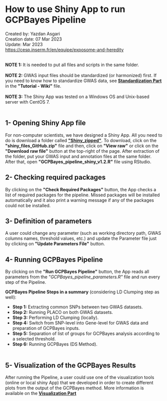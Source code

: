 # How to use Shiny App to run GCPBayes Pipeline
Created by: Yazdan Asgari<br>
Creation date: 07 Mar 2023<br>
Update: Mar 2023<br>
https://cesp.inserm.fr/en/equipe/exposome-and-heredity
<br>
<br>

**NOTE 1:** It is needed to put all files and scripts in the same folder. 
<br><br>
**NOTE 2:** GWAS input files should be standardized (or harmonized) first. If you need to know how to standardize GWAS data, see [**Standardization Part**](../2) in the **"Tutorial - Wiki"** file.
<br><br>
**NOTE 3:** The Shiny App was tested on a Windows OS and Unix-based server with CentOS 7.
<br>
<br>

## 1- Opening Shiny App file
For non-computer scientists, we have designed a Shiny App. All you need to do is download a folder called [**"Shiny_zipped"**](../0_Codes/Shiny/Shiny_zipped). To download, click on the **"shiny_files_GitHub.zip"** file and then, click on **"View raw"** or click on the **"Download raw file"** button at the top-right of the page. After extraction of the folder, put your GWAS input and annotation files at the same folder. After that, open **"GCPBayes_pipeline_shiny_v1.2.R"** file using RStudio.

## 2- Checking required packages
By clicking on the **"Check Required Packages"** button, the App checks a list of required packages for the pipeline. Missed packages will be installed automatically and it also print a warning message if any of the packages could not be installed. 

## 3- Definition of parameters
A user could change any parameter (such as working directory path, GWAS columns names, threshold values, etc.) and update the Parameter file just by clicking on **"Update Parameters File"** button.

## 4- Running GCPBayes Pipeline
By clicking on the **"Run GCPBayes Pipeline"** button, the App reads all parameters from the *"GCPBayes_pipeline_parameters.R"* file and run every step of the Pipeline.

**GCPBayes Pipeline Steps in a summary** (considering LD Clumping step as well): 
<br>
- **Step 1:** Extracting common SNPs between two GWAS datasets. 
- **Step 2:** Running PLACO on both GWAS datasets.
- **Step 3:** Performing LD Clumping (locally).
- **Step 4:** Switch from SNP-level into Gene-level for GWAS data and preparation of GCPBayes inputs.
- **Step 5:** Separation of list of groups for GCPBayes analysis according to a selected threshold.
- **Step 6:** Running GCPBayes (DS Method).
<br><br>

## 5- Visualization of the GCPBayes Results
After running the Pipeline, a user could use one of the visualization tools (online or local shiny App) that we developed in order to create different plots from the output of the GCPBayes method. More information is available on the [**Visualization Part**](../README.md#visualization)



